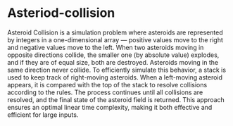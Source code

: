 # Asteriod-collision
Asteroid Collision is a simulation problem where asteroids are represented by integers in a one-dimensional array — positive values move to the right and negative values move to the left. When two asteroids moving in opposite directions collide, the smaller one (by absolute value) explodes, and if they are of equal size, both are destroyed. Asteroids moving in the same direction never collide. To efficiently simulate this behavior, a stack is used to keep track of right-moving asteroids. When a left-moving asteroid appears, it is compared with the top of the stack to resolve collisions according to the rules. The process continues until all collisions are resolved, and the final state of the asteroid field is returned. This approach ensures an optimal linear time complexity, making it both effective and efficient for large inputs.

